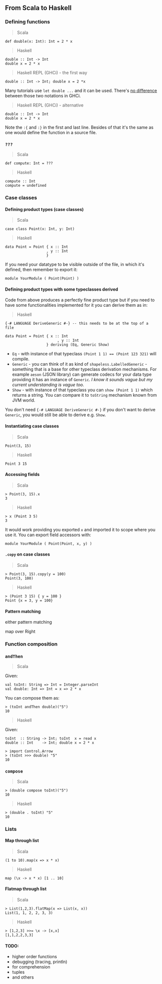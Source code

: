 ## From Scala to Haskell

### Defining functions

> Scala

```
def double(x: Int): Int = 2 * x
```

> Haskell

```
double :: Int -> Int
double x = 2 * x
```

> Haskell REPL (GHCi) - the first way

```
double :: Int -> Int; double x = 2 *x
```

Many tutorials use `let double ...` and it can be used. There's [no difference](https://www.reddit.com/r/haskell/comments/8ahozm/reason_for_definitions_using_let_in_ghci/) between those two notations in GHCi.

> Haskell REPL (GHCi) - alternative

```
double :: Int -> Int
double x = 2 * x
```

Note the `:{` and `:}` in the first and last line. Besides of that it's the same as one would define the function in a source file.

### `???`

> Scala

```
def compute: Int = ???
```

> Haskell

```
compute :: Int
compute = undefined
```

### Case classes

#### Defining product types (case classes)

> Scala

```
case class Point(x: Int, y: Int)
```

> Haskell

```
data Point = Point { x :: Int
                   , y :: Int
                   }
```

If you need your datatype to be visible outside of the file, in which it's defined, then remember to export it:

```
module YourModule ( Point(Point) )
```

#### Defining product types with some typeclasses derived

Code from above produces a perfectly fine product type but if you need to have some functionalities implemented for it you can derive them as in:

> Haskell

```
{-# LANGUAGE DeriveGeneric #-} -- this needs to be at the top of a file

data Point = Point { x :: Int
                        , y :: Int
                   } deriving (Eq, Generic Show)
```

* `Eq` - with instance of that typeclass `(Point 1 1) == (Point 123 321)` will compile.
* `Generic` - you can think of it as kind of `shapeless.LabelledGeneric` - something that is a base for other typeclass derivation mechanisms. For example `aeson` (JSON library) can generate codecs for your data type providing it has an instance of `Generic`. _I know it sounds vague but my current understanding is vague too._
* `Show` - with instance of that typeclass you can `show (Point 1 1)` which returns a string. You can compare it to `toString` mechanism known from JVM world.


You don't need `{-# LANGUAGE DeriveGeneric #-}` if you don't want to derive `Generic`, you would still be able to derive e.g. `Show`.

#### Instantiating case classes

> Scala

```
Point(3, 15)
```

> Haskell

```
Point 3 15
```

#### Accessing fields

> Scala

```
> Point(3, 15).x
3
```

> Haskell

```
> x (Point 3 5)
3
```

It would work providing you exported `x` and imported it to scope where you use it. You can export field accessors with:

```
module YourModule ( Point(Point, x, y) )
```


#### `.copy` on case classes

> Scala

```
> Point(3, 15).copy(y = 100)
Point(3, 100)
```

> Haskell

```
> (Point 3 15) { y = 100 }
Point {x = 3, y = 100}
```

#### Pattern matching

either pattern matching

map over Right


### Function composition

### `andThen`

> Scala

Given:

```
val toInt: String => Int = Integer.parseInt
val double: Int => Int = x => 2 * x
```

You can compose them as:

```
> (toInt andThen double)("5")
10
```

> Haskell

Given:

```
toInt  :: String -> Int; toInt  x = read x
double :: Int    -> Int; double x = 2 * x
```

```
> import Control.Arrow
> (toInt >>> double) "5"
10
```

### `compose`

> Scala

```
> (double compose toInt)("5")
10
```

> Haskell

```
> (double . toInt) "5"
10
```

### Lists

#### Map through list

> Scala

```
(1 to 10).map(x => x * x)
```

> Haskell

```
map (\x -> x * x) [1 .. 10]
```

#### Flatmap through list

> Scala

```
> List(1,2,3).flatMap(x => List(x, x))
List(1, 1, 2, 2, 3, 3)
```

> Haskell

```
> [1,2,3] >>= \x -> [x,x]
[1,1,2,2,3,3]
```

#### TODO:

* higher order functions
* debugging (tracing, println)
* for comprehension
* tuples
* and others
